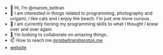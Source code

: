 - 👋 Hi, I’m @marom_beltran
- 👀 I am interested in things related to programming, photography and origami, I like cats and I enjoy the beach. I'm just one more curious. 
- 🌱 I am currently honing my programming skills to what I thought I knew over and over again.
- 💞️ I’m looking to collaborate on amazing things..
- 📫 How to reach me mrmbeltran@proton.me
- [website](https://marombeltran.com/)

<!---
mrmbeltran/mrmbeltran is a ✨ special ✨ repository because its `README.md` (this file) appears on your GitHub profile.
You can click the Preview link to take a look at your changes.
--->
